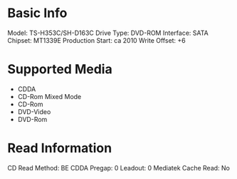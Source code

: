 # Basic Info

Model: TS-H353C/SH-D163C
Drive Type: DVD-ROM
Interface: SATA
Chipset: MT1339E
Production Start: ca 2010
Write Offset: +6

# Supported Media

- CDDA
- CD-Rom Mixed Mode
- CD-Rom
- DVD-Video
- DVD-Rom

# Read Information

CD Read Method: BE CDDA
Pregap: 0
Leadout: 0
Mediatek Cache Read: No 